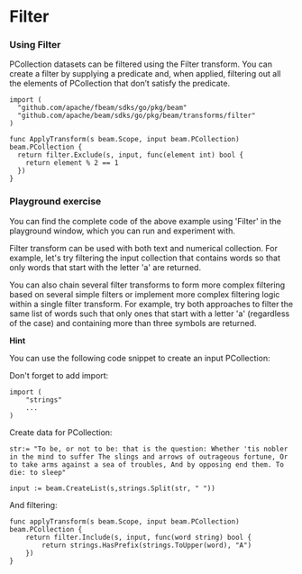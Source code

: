 <!--
Licensed under the Apache License, Version 2.0 (the "License");
you may not use this file except in compliance with the License.
You may obtain a copy of the License at
http://www.apache.org/licenses/LICENSE-2.0
Unless required by applicable law or agreed to in writing, software
distributed under the License is distributed on an "AS IS" BASIS,
WITHOUT WARRANTIES OR CONDITIONS OF ANY KIND, either express or implied.
See the License for the specific language governing permissions and
limitations under the License.
-->

# Filter

### Using Filter

PCollection datasets can be filtered using the Filter transform. You can create a filter by supplying a predicate and, when applied, filtering out all the elements of PCollection that don’t satisfy the predicate.

```
import (
  "github.com/apache/fbeam/sdks/go/pkg/beam"
  "github.com/apache/beam/sdks/go/pkg/beam/transforms/filter"
)

func ApplyTransform(s beam.Scope, input beam.PCollection) beam.PCollection {
  return filter.Exclude(s, input, func(element int) bool {
    return element % 2 == 1
  })
}
```

### Playground exercise

You can find the complete code of the above example using 'Filter' in the playground window, which you can run and experiment with.

Filter transform can be used with both text and numerical collection. For example, let's try filtering the input collection that contains words so that only words that start with the letter 'a' are returned.

You can also chain several filter transforms to form more complex filtering based on several simple filters or implement more complex filtering logic within a single filter transform. For example, try both approaches to filter the same list of words such that only ones that start with a letter 'a' (regardless of the case) and containing more than three symbols are returned.

**Hint**

You can use the following code snippet to create an input PCollection:

Don't forget to add import:

```
import (
    "strings"
    ...
)
```

Create data for PCollection:

```
str:= "To be, or not to be: that is the question: Whether 'tis nobler in the mind to suffer The slings and arrows of outrageous fortune, Or to take arms against a sea of troubles, And by opposing end them. To die: to sleep"

input := beam.CreateList(s,strings.Split(str, " "))
```

And filtering:

```
func applyTransform(s beam.Scope, input beam.PCollection) beam.PCollection {
    return filter.Include(s, input, func(word string) bool {
		return strings.HasPrefix(strings.ToUpper(word), "A")
    })
}
```